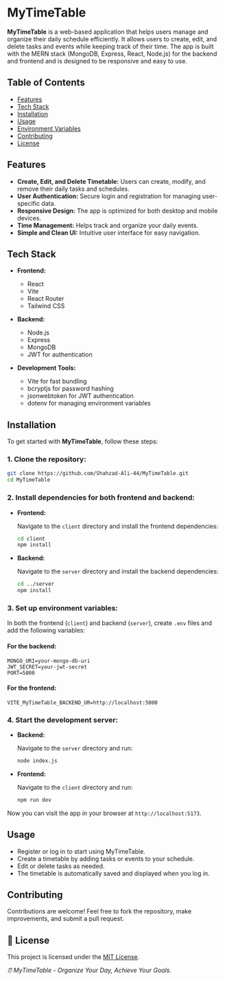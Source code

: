 # MyTimeTable

**MyTimeTable** is a web-based application that helps users manage and organize their daily schedule efficiently. It allows users to create, edit, and delete tasks and events while keeping track of their time. The app is built with the MERN stack (MongoDB, Express, React, Node.js) for the backend and frontend and is designed to be responsive and easy to use.



## Table of Contents

- [Features](#features)
- [Tech Stack](#tech-stack)
- [Installation](#installation)
- [Usage](#usage)
- [Environment Variables](#environment-variables)
- [Contributing](#contributing)
- [License](#license)



## Features

- **Create, Edit, and Delete Timetable:** Users can create, modify, and remove their daily tasks and schedules.
- **User Authentication:** Secure login and registration for managing user-specific data.
- **Responsive Design:** The app is optimized for both desktop and mobile devices.
- **Time Management:** Helps track and organize your daily events.
- **Simple and Clean UI:** Intuitive user interface for easy navigation.



## Tech Stack

- **Frontend:**
  - React
  - Vite
  - React Router
  - Tailwind CSS

- **Backend:**
  - Node.js
  - Express
  - MongoDB
  - JWT for authentication

- **Development Tools:**
  - Vite for fast bundling
  - bcryptjs for password hashing
  - jsonwebtoken for JWT authentication
  - dotenv for managing environment variables



## Installation

To get started with **MyTimeTable**, follow these steps:

### 1. Clone the repository:

```bash
git clone https://github.com/Shahzad-Ali-44/MyTimeTable.git
cd MyTimeTable
```

### 2. Install dependencies for both frontend and backend:

- **Frontend:**

  Navigate to the `client` directory and install the frontend dependencies:

  ```bash
  cd client
  npm install
  ```

- **Backend:**

  Navigate to the `server` directory and install the backend dependencies:

  ```bash
  cd ../server
  npm install
  ```

### 3. Set up environment variables:

In both the frontend (`client`) and backend (`server`), create `.env` files and add the following variables:

#### For the backend:

```env
MONGO_URI=your-mongo-db-uri
JWT_SECRET=your-jwt-secret
PORT=5000
```

#### For the frontend:

```env
VITE_MyTimeTable_BACKEND_UR=http://localhost:5000
```

### 4. Start the development server:

- **Backend:**

  Navigate to the `server` directory and run:

  ```bash
  node index.js
  ```

- **Frontend:**

  Navigate to the `client` directory and run:

  ```bash
  npm run dev
  ```

Now you can visit the app in your browser at `http://localhost:5173`.



## Usage

- Register or log in to start using MyTimeTable.
- Create a timetable by adding tasks or events to your schedule.
- Edit or delete tasks as needed.
- The timetable is automatically saved and displayed when you log in.





## Contributing

Contributions are welcome! Feel free to fork the repository, make improvements, and submit a pull request.



## 📜 License

This project is licensed under the [MIT License](LICENSE).


*⏰ MyTimeTable - Organize Your Day, Achieve Your Goals.*
